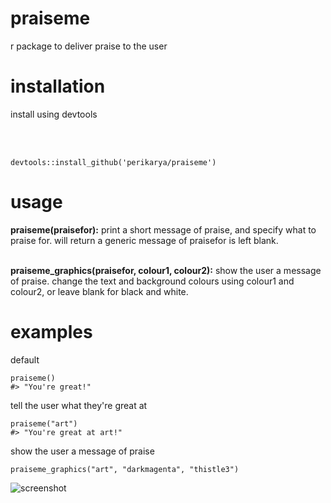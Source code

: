 # praiseme
r package to deliver praise to the user

<h1>installation</h1>
install using devtools

<br><br>

```
devtools::install_github('perikarya/praiseme')
```

<h1>usage</h1>
<b>praiseme(praisefor):</b> print a short message of praise, and specify what to praise for. will return a generic message of praisefor is left blank. <br><br>

<b>praiseme_graphics(praisefor, colour1, colour2):</b> show the user a message of praise. change the text and background colours using colour1 and colour2, or leave blank for black and white.

<h1>examples</h1>

default

```library(praiseme)
praiseme()
#> "You're great!"
```

tell the user what they're great at

```library(praiseme)
praiseme("art")
#> "You're great at art!"
```

show the user a message of praise

```library(praiseme)
praiseme_graphics("art", "darkmagenta", "thistle3")
```
![screenshot](https://i.ibb.co/TqsyYmG/Screen-Shot-2019-10-30-at-2-18-28-pm.png)
